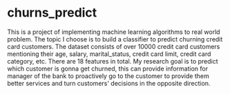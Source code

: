 # churns_predict
This is a project of implementing machine learning algorithms to real world problem. 
The topic I choose is to build a classifier to predict churning credit card customers.
The dataset consists of over 10000 credit card customers mentioning their age, salary, marital_status, credit card limit, credit card category, etc. There are 18 features in total. 
My research goal is to predict which customer is gonna get churned, this can provide information for manager of the bank to proactively go to the customer to provide them better services and turn customers' decisions in the opposite direction.
